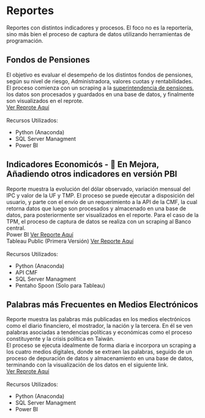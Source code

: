 # Reportes
Reportes con distintos indicadores y procesos. El foco no es la reportería, sino más bien el proceso de captura de datos utilizando herramientas de programación.

## Fondos de Pensiones
El objetivo es evaluar el desempeño de los distintos fondos de pensiones, según su nivel de riesgo, Administradora, valores cuotas y rentabilidades.\
El proceso comienza con un scraping a la [superintendencia de pensiones](https://www.spensiones.cl/apps/valoresCuotaFondo/vcfAFP.php), los datos son procesados y guardados en una base de datos, y finalmente son visualizados en el reprote. \
[Ver Reprote Aquí](https://app.powerbi.com/view?r=eyJrIjoiZTk5ZDIyZjQtYjYyZi00OWQyLTlhNWItNTFkNzExNTZkNWJjIiwidCI6IjM2YjZkNDEzLTNiNmYtNDgxYS1iYzlkLTY2ODliNTExY2FmYSIsImMiOjR9)\
\
Recursos Utilizados:
- Python (Anaconda)
- SQL Server Managment
- Power BI

## Indicadores Economicós - 🔴 En Mejora, Añadiendo otros indicadores en versión PBI
Reporte muestra la evolución del dólar observado, variación mensual del IPC y valor de la UF y TMP.
El proceso se puede ejecutar a disposición del usuario, y parte con el envío de un requerimiento a la API de la CMF, la cual retorna datos que luego son procesados y almacenado en una base de datos, para posteriormente ser visualizados en el reporte. Para el caso de la TPM, el proceso de captura de datos se realiza con un scraping al Banco central. \
Power BI [Ver Reporte Aquí](https://app.powerbi.com/view?r=eyJrIjoiZGNiYTkyYTItOWQ4Yy00ZWVkLWIyZDAtYjU4YjU5YTIxMjM2IiwidCI6IjM2YjZkNDEzLTNiNmYtNDgxYS1iYzlkLTY2ODliNTExY2FmYSIsImMiOjR9)
\
Tableau Public (Primera Versión)
[Ver Reporte Aquí](https://public.tableau.com/app/profile/sim.n3200/viz/TipodeCambioDolar/Dashboard1?publish=yes)
\
\
Recursos Utilizados:
- Python (Anaconda)
- API CMF
- SQL Server Managment
- Pentaho Spoon (Solo para Tableau)

## Palabras más Frecuentes en Medios Electrónicos
Reporte muestra las palabras más publicadas en los medios electrónicos como el diario financiero, el mostrador, la nación y la tercera.
En él se ven palabras asociadas a tendencias políticas y económicas como el proceso constituyente y la crisis política en Taiwán.\
El proceso se ejecuta idealmente de forma diaria e incorpora un scraping a los cuatro medios digitales, donde se extraen las palabras, seguido de un proceso de depuración de datos y almacenamiento en una base de datos, terminando con la visualización de los datos en el siguiente link. \
[Ver Reprote Aquí](https://app.powerbi.com/view?r=eyJrIjoiYmE2ZjJhODEtMjkwOS00ZDExLTg4YmUtNmU5MzQwMDUwODA0IiwidCI6IjM2YjZkNDEzLTNiNmYtNDgxYS1iYzlkLTY2ODliNTExY2FmYSIsImMiOjR9)\
\
Recursos Utilizados:
- Python (Anaconda)
- SQL Server Managment
- Power BI
